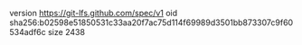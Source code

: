 version https://git-lfs.github.com/spec/v1
oid sha256:b02598e51850531c33aa20f7ac75d114f69989d3501bb873307c9f60534adf6c
size 2438
